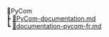 📂PyCom\
 ┣ [📜PyCom-documentation.md](client/PyCom/PyCom-documentation.md)\
 ┗ [📜documentation-pycom-fr.md](client/PyCom/documentation-pycom-fr.md)